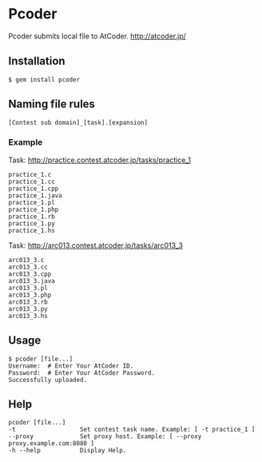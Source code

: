 # Pcoder

Pcoder submits local file to AtCoder.
http://atcoder.jp/

## Installation

    $ gem install pcoder

## Naming file rules

    [Contest sub domain]_[task].[expansion]

### Example

Task: http://practice.contest.atcoder.jp/tasks/practice_1

    practice_1.c
    practice_1.cc
    practice_1.cpp
    practice_1.java
    practice_1.pl
    practice_1.php
    practice_1.rb
    practice_1.py
    practice_1.hs

Task: http://arc013.contest.atcoder.jp/tasks/arc013_3

    arc013_3.c
    arc013_3.cc
    arc013_3.cpp
    arc013_3.java
    arc013_3.pl
    arc013_3.php
    arc013_3.rb
    arc013_3.py
    arc013_3.hs

## Usage

    $ pcoder [file...]
    Username:  # Enter Your AtCoder ID.
    Password:  # Enter Your AtCoder Password.
    Successfully uploaded.

## Help

    pcoder [file...]
    -t                  Set contest task name. Example: [ -t practice_1 ]
    --proxy             Set proxy host. Example: [ --proxy proxy.example.com:8080 ]
    -h --help           Display Help.
